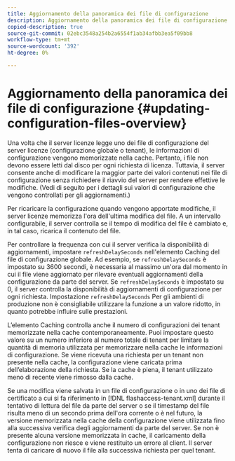 ```yaml
---
title: Aggiornamento della panoramica dei file di configurazione
description: Aggiornamento della panoramica dei file di configurazione
copied-description: true
source-git-commit: 02ebc3548a254b2a6554f1ab34afbb3ea5f09bb8
workflow-type: tm+mt
source-wordcount: '392'
ht-degree: 0%

---
```


# Aggiornamento della panoramica dei file di configurazione {#updating-configuration-files-overview}

Una volta che il server licenze legge uno dei file di configurazione del server licenze (configurazione globale o tenant), le informazioni di configurazione vengono memorizzate nella cache. Pertanto, i file non devono essere letti dal disco per ogni richiesta di licenza. Tuttavia, il server consente anche di modificare la maggior parte dei valori contenuti nei file di configurazione senza richiedere il riavvio del server per rendere effettive le modifiche. (Vedi di seguito per i dettagli sui valori di configurazione che vengono controllati per gli aggiornamenti.)

Per ricaricare la configurazione quando vengono apportate modifiche, il server licenze memorizza l&#39;ora dell&#39;ultima modifica del file. A un intervallo configurabile, il server controlla se il tempo di modifica del file è cambiato e, in tal caso, ricarica il contenuto del file.

Per controllare la frequenza con cui il server verifica la disponibilità di aggiornamenti, impostare `refreshDelaySeconds` nell&#39;elemento Caching del file di configurazione globale. Ad esempio, se `refreshDelaySeconds` è impostato su 3600 secondi, è necessaria al massimo un&#39;ora dal momento in cui il file viene aggiornato per rilevare eventuali aggiornamenti della configurazione da parte del server. Se `refreshDelaySeconds` è impostato su 0, il server controlla la disponibilità di aggiornamenti di configurazione per ogni richiesta. Impostazione `refreshDelaySeconds` Per gli ambienti di produzione non è consigliabile utilizzare la funzione a un valore ridotto, in quanto potrebbe influire sulle prestazioni.

L’elemento Caching controlla anche il numero di configurazioni dei tenant memorizzate nella cache contemporaneamente. Puoi impostare questo valore su un numero inferiore al numero totale di tenant per limitare la quantità di memoria utilizzata per memorizzare nella cache le informazioni di configurazione. Se viene ricevuta una richiesta per un tenant non presente nella cache, la configurazione viene caricata prima dell’elaborazione della richiesta. Se la cache è piena, il tenant utilizzato meno di recente viene rimosso dalla cache.

Se una modifica viene salvata in un file di configurazione o in uno dei file di certificato a cui si fa riferimento in [!DNL flashaccess-tenant.xml] durante il tentativo di lettura del file da parte del server o se il timestamp del file risulta meno di un secondo prima dell&#39;ora corrente o è nel futuro, la versione memorizzata nella cache della configurazione viene utilizzata fino alla successiva verifica degli aggiornamenti da parte del server. Se non è presente alcuna versione memorizzata in cache, il caricamento della configurazione non riesce e viene restituito un errore al client. Il server tenta di caricare di nuovo il file alla successiva richiesta per quel tenant.
